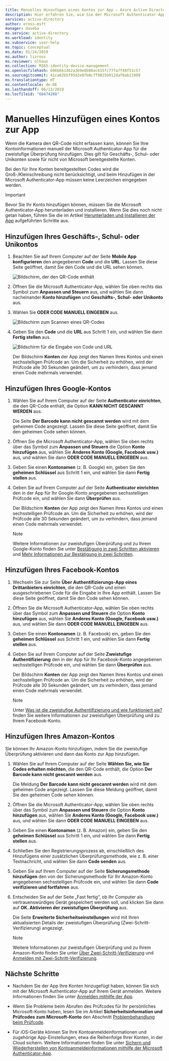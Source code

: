 ```yaml
---
title: Manuelles Hinzufügen eines Kontos zur App – Azure Active Directory | Microsoft-Dokumentation
description: Hier erfahren Sie, wie Sie der Microsoft Authenticator-App Ihre Konten für die zweistufige Überprüfung hinzufügen.
services: active-directory
author: eross-msft
manager: daveba
ms.service: active-directory
ms.workload: identity
ms.subservice: user-help
ms.topic: conceptual
ms.date: 01/24/2019
ms.author: lizross
ms.reviewer: olhaun
ms.collection: M365-identity-device-management
ms.openlocfilehash: 696b6b14b2a369e8b80ac615fc77fa7f48f51c57
ms.sourcegitcommit: 41ca82b5f95d2e07b0c7f9025b912daf0ab21909
ms.translationtype: HT
ms.contentlocale: de-DE
ms.lasthandoff: 06/13/2019
ms.locfileid: "60474288"
---
```

# <a name="manually-add-an-account-to-the-app"></a>Manuelles Hinzufügen eines Kontos zur App
Wenn die Kamera den QR-Code nicht erfassen kann, können Sie Ihre Kontoinformationen manuell der Microsoft Authenticator-App für die zweistufige Überprüfung hinzufügen. Dies gilt für Geschäfts-, Schul- oder Unikonten sowie für nicht von Microsoft bereitgestellte Konten.

Bei den für Ihre Konten bereitgestellten Codes wird die Groß-/Kleinschreibung nicht berücksichtigt, und beim Hinzufügen in der Microsoft Authenticator-App müssen keine Leerzeichen eingegeben werden.

>[!Important]
>Bevor Sie Ihr Konto hinzufügen können, müssen Sie die Microsoft Authenticator-App herunterladen und installieren. Wenn Sie dies noch nicht getan haben, führen Sie die im Artikel [Herunterladen und Installieren der App](user-help-auth-app-download-install.md) aufgeführten Schritte aus.

## <a name="add-your-work-or-school-account"></a>Hinzufügen Ihres Geschäfts-, Schul- oder Unikontos

1. Beachten Sie auf Ihrem Computer auf der Seite **Mobile App konfigurieren** den angegebenen **Code** und die **URL**. Lassen Sie diese Seite geöffnet, damit Sie den Code und die URL sehen können.
    
    ![Bildschirm, der den QR-Code enthält](./media/user-help-auth-app-add-account-manual/auth-app-barcode.png)

2. Öffnen Sie die Microsoft Authenticator-App, wählen Sie oben rechts das Symbol zum **Anpassen und Steuern** aus, und wählen Sie dann nacheinander **Konto hinzufügen** und **Geschäfts-, Schul- oder Unikonto** aus.

3. Wählen Sie **ODER CODE MANUELL EINGEBEN** aus.

    ![Bildschirm zum Scannen eines QR-Codes](./media/user-help-auth-app-add-account-manual/auth-app-manual-code.png)
   
4. Geben Sie den **Code** und die **URL** aus Schritt 1 ein, und wählen Sie dann **Fertig stellen** aus.

    ![Bildschirm für die Eingabe von Code und URL](./media/user-help-auth-app-add-account-manual/auth-app-code-url.png)

    Der Bildschirm **Konten** der App zeigt den Namen Ihres Kontos und einen sechsstelligen Prüfcode an. Um die Sicherheit zu erhöhen, wird der Prüfcode alle 30 Sekunden geändert, um zu verhindern, dass jemand einen Code mehrmals verwendet.

## <a name="add-your-google-account"></a>Hinzufügen Ihres Google-Kontos

1. Wählen Sie auf Ihrem Computer auf der Seite **Authenticator einrichten**, die den QR-Code enthält, die Option **KANN NICHT GESCANNT WERDEN** aus.

    Die Seite **Der Barcode kann nicht gescannt werden** wird mit dem geheimen Code angezeigt. Lassen Sie diese Seite geöffnet, damit Sie den geheimen Code sehen können.

2. Öffnen Sie die Microsoft Authenticator-App, wählen Sie oben rechts über das Symbol zum **Anpassen und Steuern** die Option **Konto hinzufügen** aus, wählen Sie **Anderes Konto (Google, Facebook usw.)** aus, und wählen Sie dann **ODER CODE MANUELL EINGEBEN** aus.

3. Geben Sie einen **Kontonamen** (z. B. Google) ein, geben Sie den **geheimen Schlüssel** aus Schritt 1 ein, und wählen Sie dann **Fertig stellen** aus.

4. Geben Sie auf Ihrem Computer auf der Seite **Authenticator einrichten** den in der App für Ihr Google-Konto angegebenen sechsstelligen Prüfcode ein, und wählen Sie dann **Überprüfen** aus.

    Der Bildschirm **Konten** der App zeigt den Namen Ihres Kontos und einen sechsstelligen Prüfcode an. Um die Sicherheit zu erhöhen, wird der Prüfcode alle 30 Sekunden geändert, um zu verhindern, dass jemand einen Code mehrmals verwendet.

    >[!NOTE]
    >Weitere Informationen zur zweistufigen Überprüfung und zu Ihrem Google-Konto finden Sie unter [Bestätigung in zwei Schritten aktivieren](https://support.google.com/accounts/answer/185839) und [Mehr Informationen zur Bestätigung in zwei Schritten](https://www.google.com/landing/2step/help.html).

## <a name="add-your-facebook-account"></a>Hinzufügen Ihres Facebook-Kontos

1. Wechseln Sie zur Seite **Über Authentifizierungs-App eines Drittanbieters einrichten**, die den QR-Code und einen ausgeschriebenen Code für die Eingabe in Ihre App enthält. Lassen Sie diese Seite geöffnet, damit Sie den Code sehen können.

2. Öffnen Sie die Microsoft Authenticator-App, wählen Sie oben rechts über das Symbol zum **Anpassen und Steuern** die Option **Konto hinzufügen** aus, wählen Sie **Anderes Konto (Google, Facebook usw.)** aus, und wählen Sie dann **ODER CODE MANUELL EINGEBEN** aus.

3. Geben Sie einen **Kontonamen** (z. B. Facebook) ein, geben Sie den **geheimen Schlüssel** aus Schritt 1 ein, und wählen Sie dann **Fertig stellen** aus.

4. Geben Sie auf Ihrem Computer auf der Seite **Zweistufige Authentifizierung** den in der App für Ihr Facebook-Konto angegebenen sechsstelligen Prüfcode ein, und wählen Sie dann **Überprüfen** aus.

    Der Bildschirm **Konten** der App zeigt den Namen Ihres Kontos und einen sechsstelligen Prüfcode an. Um die Sicherheit zu erhöhen, wird der Prüfcode alle 30 Sekunden geändert, um zu verhindern, dass jemand einen Code mehrmals verwendet.

    >[!NOTE]
    >Unter [Was ist die zweistufige Authentifizierung und wie funktioniert sie?](https://www.facebook.com/help/148233965247823) finden Sie weitere Informationen zur zweistufigen Überprüfung und zu Ihrem Facebook-Konto.

## <a name="add-your-amazon-account"></a>Hinzufügen Ihres Amazon-Kontos
Sie können Ihr Amazon-Konto hinzufügen, indem Sie die zweistufige Überprüfung aktivieren und dann das Konto zur App hinzufügen.

1. Wählen Sie auf Ihrem Computer auf der Seite **Wählen Sie, wie Sie Codes erhalten möchten**, die den QR-Code enthält, die Option **Der Barcode kann nicht gescannt werden** aus.

    Die Meldung **Der Barcode kann nicht gescannt werden** wird mit dem geheimen Code angezeigt. Lassen Sie diese Meldung geöffnet, damit Sie den geheimen Code sehen können.

2. Öffnen Sie die Microsoft Authenticator-App, wählen Sie oben rechts über das Symbol zum **Anpassen und Steuern** die Option **Konto hinzufügen** aus, wählen Sie **Anderes Konto (Google, Facebook usw.)** aus, und wählen Sie dann **ODER CODE MANUELL EINGEBEN** aus.

3. Geben Sie einen **Kontonamen** (z. B. Amazon) ein, geben Sie den **geheimen Schlüssel** aus Schritt 1 ein, und wählen Sie dann **Fertig stellen** aus.

4. Schließen Sie den Registrierungsprozess ab, einschließlich des Hinzufügens einer zusätzlichen Überprüfungsmethode, wie z. B. einer Textnachricht, und wählen Sie dann **Code senden** aus.

5. Geben Sie auf Ihrem Computer auf der Seite **Sicherungsmethode hinzufügen** den von der Sicherungsmethode für Ihr Amazon-Konto angegebenen sechsstelligen Prüfcode ein, und wählen Sie dann **Code verifizieren und fortfahren** aus.

6. Entscheiden Sie auf der Seite „Fast fertig“, ob Ihr Computer als vertrauenswürdiges Gerät gespeichert werden soll, und klicken Sie dann auf **OK. Aktivieren der zweistufigen Überprüfung** aus.

    Die Seite **Erweiterte Sicherheitseinstellungen** wird mit Ihren aktualisierten Details der zweistufigen Überprüfung (Zwei-Schritt-Verifizierung) angezeigt.

    >[!NOTE]
    >Weitere Informationen zur zweistufigen Überprüfung und zu Ihrem Amazon-Konto finden Sie unter [Über Zwei-Schritt-Verifizierung](https://www.amazon.com/gp/help/customer/display.html?nodeId=201596330) und [Anmelden mit Zwei-Schritt-Verifizierung](https://www.amazon.com/gp/help/customer/display.html?nodeId=201962440).    

## <a name="next-steps"></a>Nächste Schritte

- Nachdem Sie der App Ihre Konten hinzugefügt haben, können Sie sich mit der Microsoft Authenticator-App auf Ihrem Gerät anmelden. Weitere Informationen finden Sie unter [Anmelden mithilfe der App](user-help-auth-app-sign-in.md).

- Wenn Sie Probleme beim Abrufen des Prüfcodes für Ihr persönliches Microsoft-Konto haben, lesen Sie im Artikel **Sicherheitsinformation und Prüfcodes zum Microsoft-Konto** den Abschnitt [Problembehandlung beim Prüfcode](https://support.microsoft.com/en-us/help/12428/microsoft-account-security-info-verification-codes).

- Für iOS-Geräte können Sie Ihre Kontoanmeldeinformationen und zugehörige App-Einstellungen, etwa die Reihenfolge Ihrer Konten, in der Cloud sichern. Weitere Informationen finden Sie unter [Sichern und Wiederherstellen von Kontoanmeldeinformationen mithilfe der Microsoft Authenticator-App](user-help-auth-app-backup-recovery.md).
